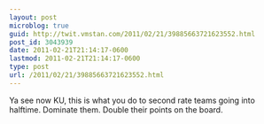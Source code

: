 ```yaml
---
layout: post
microblog: true
guid: http://twit.vmstan.com/2011/02/21/39885663721623552.html
post_id: 3043939
date: 2011-02-21T21:14:17-0600
lastmod: 2011-02-21T21:14:17-0600
type: post
url: /2011/02/21/39885663721623552.html
---
```

Ya see now KU, this is what you do to second rate teams going into halftime. Dominate them. Double their points on the board.
